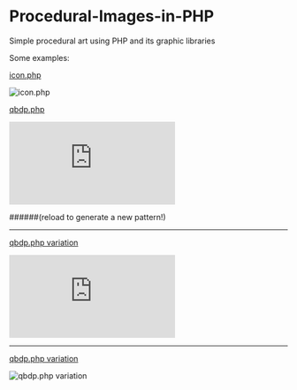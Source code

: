 # Procedural-Images-in-PHP
Simple procedural art using PHP and its graphic libraries

Some examples:

[icon.php](http://ciaccodavide.altervista.org/qbdp/perpets/)

![icon.php](http://ciaccodavide.altervista.org/qbdp/perpets/)

[qbdp.php](http://em.qbdp.me/qbdp.php)

![qbdp.php](http://em.qbdp.me/qbdp.php)

######(reload to generate a new pattern!)

___

[qbdp.php variation](http://em.qbdp.me/qbdp.php?w=300&h=300&n=6&x=6&r=0&c=3bf)

![qbdp.php variation](http://em.qbdp.me/qbdp.php?w=300&h=300&n=6&x=6&r=0&c=3bf)

___

[qbdp.php variation](http://em.qbdp.me/qbdp.php?w=300&h=300&n=5&x=20&r=1)

![qbdp.php variation](http://i.imgur.com/foX3qm4.png)



